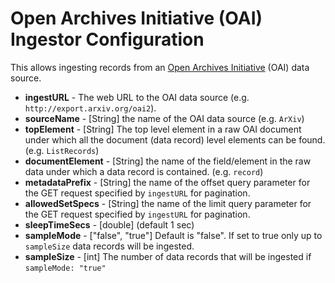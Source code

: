 # Open Archives Initiative (OAI) Ingestor Configuration

This allows ingesting records from an [Open Archives Initiative](https://www.openarchives.org) (OAI) data source.

* **ingestURL** - The web URL to the OAI data source (e.g. `http://export.arxiv.org/oai2`).
* **sourceName** - \[String\] the name of the OAI data source (e.g. `ArXiv`) 
* **topElement** - \[String\] The top level element in a raw OAI document under which all the document \(data record\) level elements can be found. (e.g. `ListRecords`)
* **documentElement** - \[String\] the name of the field/element in the raw data under which a data record is contained. (e.g. `record`)
* **metadataPrefix** - \[String\] the name of the offset query parameter for the GET request specified by `ingestURL` for pagination.
* **allowedSetSpecs** - \[String\] the name of the limit query parameter for the GET request specified by `ingestURL` for pagination.
* **sleepTimeSecs** - \[double\] (default 1 sec)
* **sampleMode** - \["false", "true"\] Default is "false". If set to true only up to `sampleSize` data records will be ingested.
* **sampleSize** - \[int\] The number of data records that will be ingested if `sampleMode: "true"`
